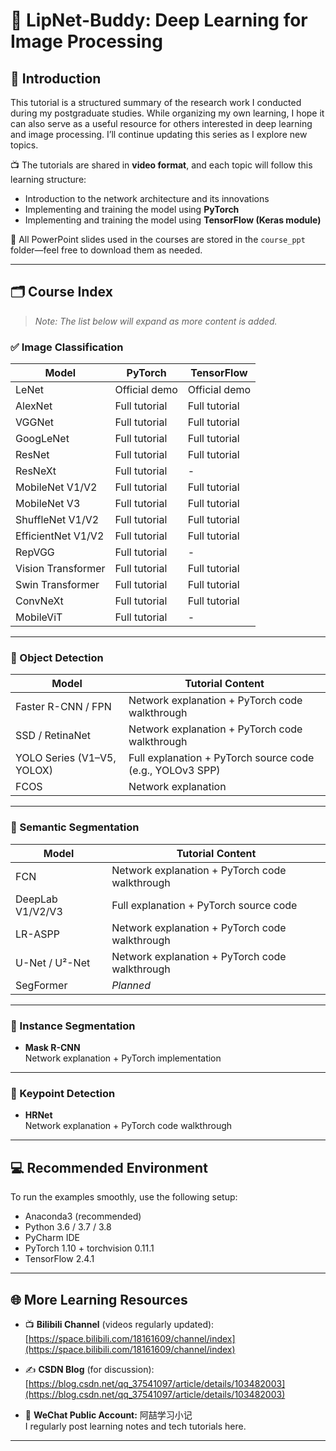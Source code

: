 # 🔰 LipNet-Buddy: Deep Learning for Image Processing

## 🔰 Introduction

This tutorial is a structured summary of the research work I conducted during my postgraduate studies. While organizing my own learning, I hope it can also serve as a useful resource for others interested in deep learning and image processing. I’ll continue updating this series as I explore new topics.

📺 The tutorials are shared in **video format**, and each topic will follow this learning structure:

- Introduction to the network architecture and its innovations  
- Implementing and training the model using **PyTorch**  
- Implementing and training the model using **TensorFlow (Keras module)**  

📂 All PowerPoint slides used in the courses are stored in the `course_ppt` folder—feel free to download them as needed.

---

## 🗂️ Course Index  
> *Note: The list below will expand as more content is added.*

### ✅ Image Classification

| Model                | PyTorch        | TensorFlow     |
|---------------------|----------------|----------------|
| LeNet               | Official demo  | Official demo  |
| AlexNet             | Full tutorial  | Full tutorial  |
| VGGNet              | Full tutorial  | Full tutorial  |
| GoogLeNet           | Full tutorial  | Full tutorial  |
| ResNet              | Full tutorial  | Full tutorial  |
| ResNeXt             | Full tutorial  | -              |
| MobileNet V1/V2     | Full tutorial  | Full tutorial  |
| MobileNet V3        | Full tutorial  | Full tutorial  |
| ShuffleNet V1/V2    | Full tutorial  | Full tutorial  |
| EfficientNet V1/V2  | Full tutorial  | Full tutorial  |
| RepVGG              | Full tutorial  | -              |
| Vision Transformer  | Full tutorial  | Full tutorial  |
| Swin Transformer    | Full tutorial  | Full tutorial  |
| ConvNeXt            | Full tutorial  | Full tutorial  |
| MobileViT           | Full tutorial  | -              |

---

### 🎯 Object Detection

| Model               | Tutorial Content                                 |
|--------------------|--------------------------------------------------|
| Faster R-CNN / FPN | Network explanation + PyTorch code walkthrough   |
| SSD / RetinaNet    | Network explanation + PyTorch code walkthrough   |
| YOLO Series (V1–V5, YOLOX) | Full explanation + PyTorch source code (e.g., YOLOv3 SPP) |
| FCOS               | Network explanation                              |

---

### 🧠 Semantic Segmentation

| Model               | Tutorial Content                                 |
|--------------------|--------------------------------------------------|
| FCN                | Network explanation + PyTorch code walkthrough   |
| DeepLab V1/V2/V3   | Full explanation + PyTorch source code           |
| LR-ASPP            | Network explanation + PyTorch code walkthrough   |
| U-Net / U²-Net     | Network explanation + PyTorch code walkthrough   |
| SegFormer          | *Planned*                                        |

---

### 👤 Instance Segmentation

- **Mask R-CNN**  
  Network explanation + PyTorch implementation

---

### 📍 Keypoint Detection

- **HRNet**  
  Network explanation + PyTorch code walkthrough

---

## 💻 Recommended Environment

To run the examples smoothly, use the following setup:

- Anaconda3 (recommended)
- Python 3.6 / 3.7 / 3.8
- PyCharm IDE
- PyTorch 1.10 + torchvision 0.11.1
- TensorFlow 2.4.1

---

## 🌐 More Learning Resources

- 📺 **Bilibili Channel** (videos regularly updated):  
  [https://space.bilibili.com/18161609/channel/index](https://space.bilibili.com/18161609/channel/index)

- ✍️ **CSDN Blog** (for discussion):  
  [https://blog.csdn.net/qq_37541097/article/details/103482003](https://blog.csdn.net/qq_37541097/article/details/103482003)

- 📖 **WeChat Public Account:** 阿喆学习小记  
  I regularly post learning notes and tech tutorials here.

---


